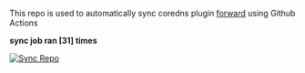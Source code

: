 This repo is used to automatically sync coredns plugin [forward](https://github.com/QZLin/forward) using Github Actions

**sync job ran [31] times**

[![Sync Repo](https://github.com/QZLin/coredns-extract/actions/workflows/sync.yaml/badge.svg)](https://github.com/QZLin/coredns-extract/actions/workflows/sync.yaml)
